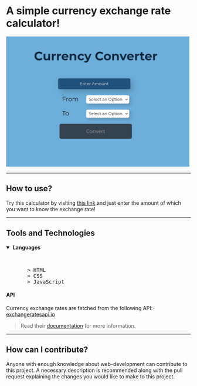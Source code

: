 # A simple currency exchange rate calculator!

<img src="assets/currency_converter.jpg" width="500">

---

## How to use?
Try this calculator by visiting [this link](https://murtuzaalisurti.github.io/a-currency-converter) and just enter the amount of which you want to know the exchange rate!

---

## Tools and Technologies

<details open>
  <summary><strong>&nbsp;Languages</strong></summary>
  <ul>
    <br>
    <pre>
    > HTML
    > CSS
    > JavaScript</pre>
  </ul>
 </details>
 
#### API
Currency exchange rates are fetched from the following API:- [exchangeratesapi.io](https://github.com/exchangeratesapi/exchangeratesapi)

>Read their [documentation](https://github.com/exchangeratesapi/exchangeratesapi#usage) for more information.

----

## How can I contribute?
Anyone with enough knowledge about web-development can contribute to this project. A necessary description is recommended along with the pull request explaining the changes you would like to make to this project. 
